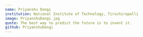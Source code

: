 ```yaml
---
name: Priyanshu Dangi
institution: National Institute of Technology, Tiruchirapalli
image: PriyanshuDangi.jpg
quote: The best way to predict the future is to invent it.
github: PriyanshuDangi
---
```

